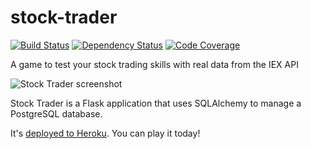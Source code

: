 # stock-trader
[![Build Status](https://travis-ci.org/bennett39/stock-trader.svg?branch=master)](https://travis-ci.org/bennett39/stock-trader)
[![Dependency Status](https://img.shields.io/librariesio/github/bennett39/stock-trader.svg)](https://libraries.io/github/bennett39/stock-trader)
[![Code Coverage](https://codecov.io/gh/bennett39/stock-trader/branch/master/graph/badge.svg)](https://codecov.io/gh/bennett39/stock-trader)

A game to test your stock trading skills with real data from the IEX API

![Stock Trader screenshot](http://bennettgarner.com/images/screen-stocktrader.gif)

Stock Trader is a Flask application that uses SQLAlchemy to manage a PostgreSQL database.

It's [deployed to Heroku](https://stocktrader39.herokuapp.com). You can play it today!
